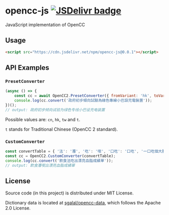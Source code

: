# opencc-js [![JSDelivr badge](https://data.jsdelivr.com/v1/package/npm/opencc-js/badge)](https://www.jsdelivr.com/package/npm/opencc-js)

JavaScript implementation of OpenCC

## Usage

```html
<script src="https://cdn.jsdelivr.net/npm/opencc-js@0.0.1"></script>
```

## API Examples

### `PresetConverter`

```javascript
(async () => {
	const cc = await OpenCC2.PresetConverter({ fromVariant: 'hk', toVariant: 'cn' });
	console.log(cc.convert('政府初步傾向試驗為綠色專線小巴設充電裝置'));
})();
// output: 政府初步倾向试验为绿色专线小巴设充电装置
```

Possible values are: `cn`, `hk`, `tw` and `t`.

`t` stands for Traditional Chinese (OpenCC 2 standard).

### `CustomConverter`

```javascript
const convertTable = { '法': '灋', '吃': '喫', '口吃': '口吃', '一口吃個大胖子': '一口喫個大胖子' };
const cc = OpenCC2.CustomConverter(convertTable);
console.log(cc.convert('飲食法吃出漂亮血脂成績單'));
// output: 飲食灋喫出漂亮血脂成績單
```

## License

Source code (in this project) is distributed under MIT License.

Dictionary data is located at [sgalal/opencc-data](https://github.com/sgalal/opencc-data), which follows the Apache 2.0 License.
